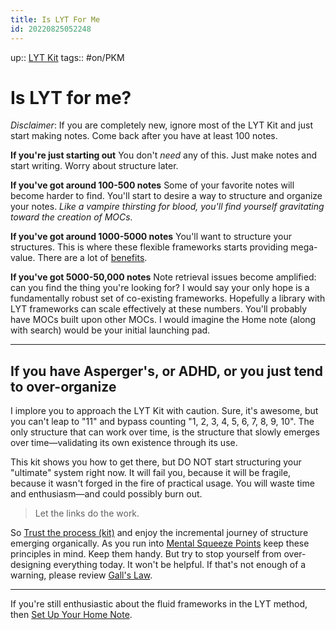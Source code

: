 ```yaml
---
title: Is LYT For Me
id: 20220825052248
---
```

up:: [LYT Kit]([[20220910222356]])
tags:: #on/PKM 

# Is LYT for me?
*Disclaimer*: If you are completely new, ignore most of the LYT Kit and just start making notes. Come back after you have at least 100 notes. 

**If you're just starting out**
You don't *need* any of this. Just make notes and start writing. Worry about structure later.

**If you've got around 100-500 notes**
Some of your favorite notes will become harder to find. You'll start to desire a way to structure and organize your notes. *Like a vampire thirsting for blood, you'll find yourself gravitating toward the creation of MOCs.*

**If you've got around 1000-5000 notes**
You'll want to structure your structures. This is where these flexible frameworks starts providing mega-value. There are a lot of [benefits]([[20220821051241]]).

**If you've got 5000-50,000 notes**
Note retrieval issues become amplified: can you find the thing you're looking for? I would say your only hope is a fundamentally robust set of co-existing frameworks. Hopefully a library with LYT frameworks can scale effectively at these numbers. You'll probably have MOCs built upon other MOCs. I would imagine the Home note (along with search) would be your initial launching pad.

---
## If you have Asperger's, or ADHD, or you just tend to over-organize
I implore you to approach the LYT Kit with caution. Sure, it's awesome, but you can't leap to "11" and bypass counting "1, 2, 3, 4, 5, 6, 7, 8, 9, 10". The only structure that can work over time, is the structure that slowly emerges over time—validating its own existence through its use. 

This kit shows you how to get there, but DO NOT start structuring your "ultimate" system right now. It will fail you, because it will be fragile, because it wasn't forged in the fire of practical usage. You will waste time and enthusiasm—and could possibly burn out. 

> Let the links do the work.

So [Trust the process (kit)]([[20220829183036]]) and enjoy the incremental journey of structure emerging organically. As you run into [Mental Squeeze Points]([[20220627045431]]) keep these principles in mind. Keep them handy. But try to stop yourself from over-designing everything today. It won't be helpful. If that's not enough of a warning, please review [Gall's Law]([[20220829220459]]).

---
If you're still enthusiastic about the fluid frameworks in the LYT method, then [Set Up Your Home Note]([[20220831004340]]).